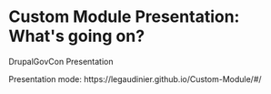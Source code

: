 <h1>Custom Module Presentation: What's going on?</h1>
<p>DrupalGovCon Presentation</p>
<p>Presentation mode: https://legaudinier.github.io/Custom-Module/#/ </p>
